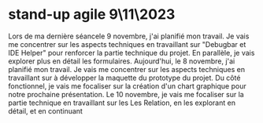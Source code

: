 # stand-up agile 9\11\2023


Lors de ma dernière séancele 9 novembre, j'ai planifié mon travail. Je vais me concentrer sur les aspects techniques en travaillant sur "Debugbar et IDE Helper" pour renforcer la partie technique du projet. En parallèle, je vais explorer plus en détail les formulaires. 
Aujourd'hui, le 8 novembre, j'ai planifié mon travail. Je vais me concentrer sur les aspects techniques en travaillant sur à développer  la maquette du prototype du projet. Du côté fonctionnel, je vais me focaliser sur la création d'un chart  graphique pour notre prochaine présentation. 
Le 10 novembre, je vais me focaliser sur la partie technique en travaillant  sur les Les Relation, en les explorant en détail, et en continuant 